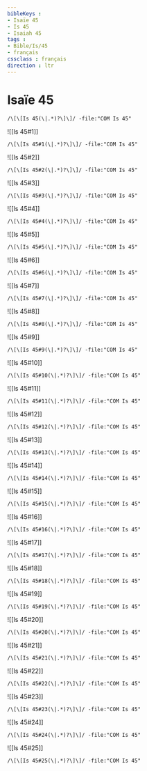 ```yaml
---
bibleKeys : 
- Isaïe 45
- Is 45
- Isaiah 45
tags : 
- Bible/Is/45
- français
cssclass : français
direction : ltr
---
```


# Isaïe 45

```query
/\[\[Is 45(\|.*)?\]\]/ -file:"COM Is 45"
```



![[Is 45#1]]

```query
/\[\[Is 45#1(\|.*)?\]\]/ -file:"COM Is 45"
```

![[Is 45#2]]

```query
/\[\[Is 45#2(\|.*)?\]\]/ -file:"COM Is 45"
```

![[Is 45#3]]

```query
/\[\[Is 45#3(\|.*)?\]\]/ -file:"COM Is 45"
```

![[Is 45#4]]

```query
/\[\[Is 45#4(\|.*)?\]\]/ -file:"COM Is 45"
```

![[Is 45#5]]

```query
/\[\[Is 45#5(\|.*)?\]\]/ -file:"COM Is 45"
```

![[Is 45#6]]

```query
/\[\[Is 45#6(\|.*)?\]\]/ -file:"COM Is 45"
```

![[Is 45#7]]

```query
/\[\[Is 45#7(\|.*)?\]\]/ -file:"COM Is 45"
```

![[Is 45#8]]

```query
/\[\[Is 45#8(\|.*)?\]\]/ -file:"COM Is 45"
```

![[Is 45#9]]

```query
/\[\[Is 45#9(\|.*)?\]\]/ -file:"COM Is 45"
```

![[Is 45#10]]

```query
/\[\[Is 45#10(\|.*)?\]\]/ -file:"COM Is 45"
```

![[Is 45#11]]

```query
/\[\[Is 45#11(\|.*)?\]\]/ -file:"COM Is 45"
```

![[Is 45#12]]

```query
/\[\[Is 45#12(\|.*)?\]\]/ -file:"COM Is 45"
```

![[Is 45#13]]

```query
/\[\[Is 45#13(\|.*)?\]\]/ -file:"COM Is 45"
```

![[Is 45#14]]

```query
/\[\[Is 45#14(\|.*)?\]\]/ -file:"COM Is 45"
```

![[Is 45#15]]

```query
/\[\[Is 45#15(\|.*)?\]\]/ -file:"COM Is 45"
```

![[Is 45#16]]

```query
/\[\[Is 45#16(\|.*)?\]\]/ -file:"COM Is 45"
```

![[Is 45#17]]

```query
/\[\[Is 45#17(\|.*)?\]\]/ -file:"COM Is 45"
```

![[Is 45#18]]

```query
/\[\[Is 45#18(\|.*)?\]\]/ -file:"COM Is 45"
```

![[Is 45#19]]

```query
/\[\[Is 45#19(\|.*)?\]\]/ -file:"COM Is 45"
```

![[Is 45#20]]

```query
/\[\[Is 45#20(\|.*)?\]\]/ -file:"COM Is 45"
```

![[Is 45#21]]

```query
/\[\[Is 45#21(\|.*)?\]\]/ -file:"COM Is 45"
```

![[Is 45#22]]

```query
/\[\[Is 45#22(\|.*)?\]\]/ -file:"COM Is 45"
```

![[Is 45#23]]

```query
/\[\[Is 45#23(\|.*)?\]\]/ -file:"COM Is 45"
```

![[Is 45#24]]

```query
/\[\[Is 45#24(\|.*)?\]\]/ -file:"COM Is 45"
```

![[Is 45#25]]

```query
/\[\[Is 45#25(\|.*)?\]\]/ -file:"COM Is 45"
```

